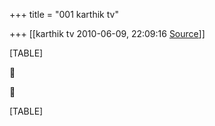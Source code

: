 +++
title = "001 karthik tv"

+++
[[karthik tv	2010-06-09, 22:09:16 [Source](https://groups.google.com/g/bvparishat/c/HG6PD-yEo9U)]]



[TABLE]





[TABLE]

  

